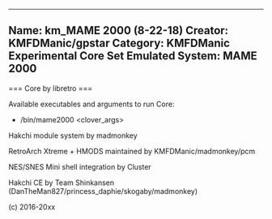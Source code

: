 -----------------------
Name: km_MAME 2000 (8-22-18)
Creator: KMFDManic/gpstar
Category: KMFDManic Experimental Core Set
Emulated System: MAME 2000
-----------------------
=== Core by libretro ===

Available executables and arguments to run Core:
- /bin/mame2000 <rom> <clover_args>

Hakchi module system by madmonkey

RetroArch Xtreme + HMODS maintained by KMFDManic/madmonkey/pcm

NES/SNES Mini shell integration by Cluster

Hakchi CE by Team Shinkansen (DanTheMan827/princess_daphie/skogaby/madmonkey)

(c) 2016-20xx
